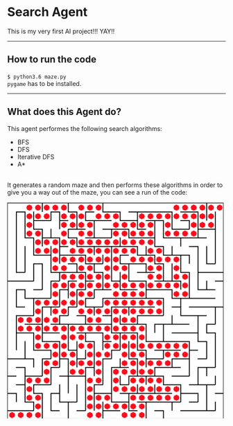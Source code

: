 # Search Agent

This is my very first AI project!!! YAY!!
<hr>

## How to run the code

`$ python3.6 maze.py`<br>
`pygame` has to be installed. 

<hr>

## What does this Agent do?
This agent performes the following search algorithms:<br>
<ul>
	<li>BFS</li>
	<li>DFS</li>
	<li>Iterative DFS</li>
	<li>A*</li>
</ul>

<br>It generates a random maze and then performs these algorithms in order to give you a way out of the maze, you can see a run of the code:<br>

<img src="./images/run.png?raw=true" height="500">